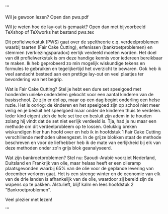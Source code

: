 '''

Wil je gewoon lezen? Open dan pws.pdf

Wil je weten hoe de lay-out is gemaakt? Open dan met bijvoorbeeld TeXshop of TeXworks het bestand pws.tex


Dit profielwerkstuk (PWS) gaat over de speltheorie c.q. verdeelproblemen waarbij taarten (Fair Cake Cutting), erfenissen (bankroetproblemen) en stemmen (verkiezingsparadox) eerlijk verdeeld moeten worden. Het doel van dit profielwerkstuk is om deze handige kennis voor iedereen bereikbaar te maken. Ik heb geprobeerd zo min mogelijk wiskundige tekens en formules te gebruiken en tegelijkertijd het overzicht te bewaren. Ook heb ik veel aandacht besteed aan een prettige lay-out en veel plaatjes ter bevordering van het begrip. 

Wat is Fair Cake Cutting? Stel je hebt een dure set speelgoed met honderden unieke onderdelen gekocht voor een aantal kinderen van de basisschool. Ze zijn er dol op, maar op een dag begint onderling een helse ruzie. Het is oorlog: de kinderen en het speelgoed zijn op school niet meer veilig en je besluit het speelgoed maar onder de kinderen thuis te verdelen. Ieder kind eigent zich de hele set toe en besluit zijn adem in te houden zolang hij vindt dat de set niet eerlijk verdeeld is. Tja, had je nu maar een methode om dit verdeelprobleem op te lossen. Gelukkig breken wiskundigen hier hun hoofd over en heb ik in hoofdstuk 1 Fair Cake Cutting verschillende methoden uiteengezet. In de grijze blokken staat de methode beschreven en voor de liefhebber heb ik de mate van eerlijkheid bij elk van deze methoden onder zo'n grijs blok geanalyseerd.

Wat zijn bankroetproblemen? Stel nu: Saoudi-Arabië voorziet Nederland, Duitsland en Frankrijk van olie, maar helaas heeft er een olieramp plaatsgevonden waarbij 65% van de olie voor de geplande levering van december verloren gaat. Het is een strenge winter en de economie van elk van de drie landen is afhankelijk van de olie, waardoor zij bereid zijn de wapens op te pakken. Alstulieft, blijf kalm en lees hoofdstuk 2 "Bankroetproblemen".

Veel plezier met lezen!

'''
